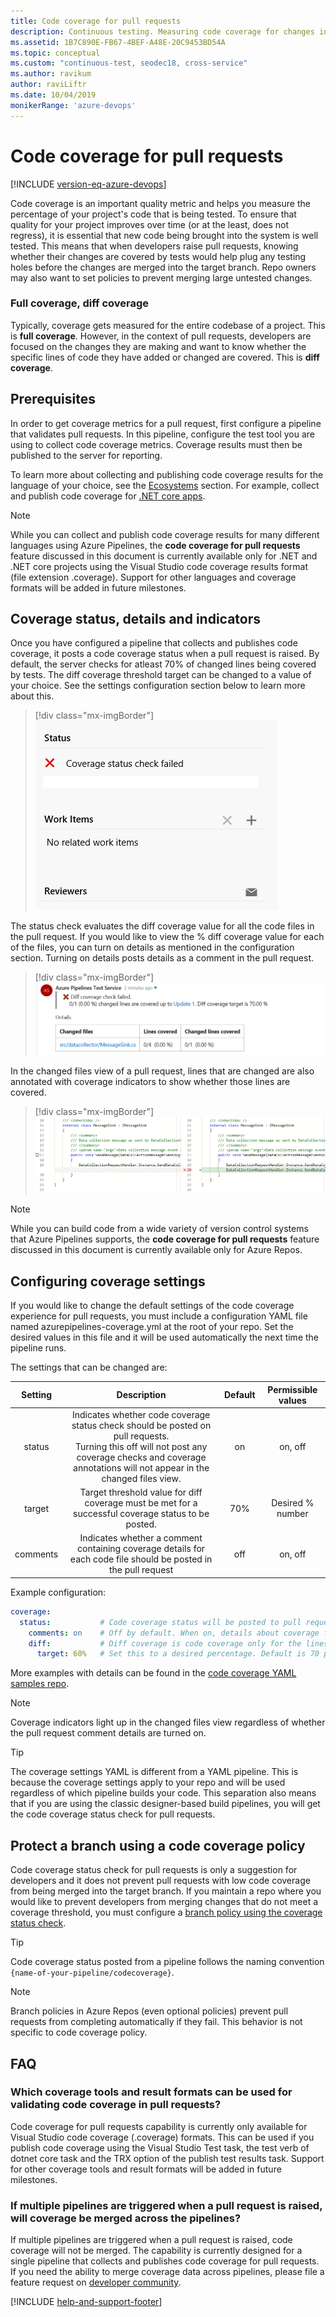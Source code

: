 ```yaml
---
title: Code coverage for pull requests
description: Continuous testing. Measuring code coverage for changes in pull requests. 
ms.assetid: 1B7C890E-FB67-4BEF-A48E-20C9453BD54A
ms.topic: conceptual 
ms.custom: "continuous-test, seodec18, cross-service"
ms.author: ravikum
author: raviLiftr
ms.date: 10/04/2019
monikerRange: 'azure-devops'
---
```


# Code coverage for pull requests

[!INCLUDE [version-eq-azure-devops](../../includes/version-eq-azure-devops.md)]

Code coverage is an important quality metric and helps you measure the percentage of your project's code that is being tested. To ensure that quality for your project improves over time (or at the least, does not regress), it is essential that new code being brought into the system is well tested. This means that when developers raise pull requests, knowing whether their changes are covered by tests would help plug any testing holes before the changes are merged into the target branch. Repo owners may also want to set policies to prevent merging large untested changes.

### Full coverage, diff coverage

Typically, coverage gets measured for the entire codebase of a project. This is **full coverage**.
However, in the context of pull requests, developers are focused on the changes they are making and want to know whether the specific lines of code they have added or changed are covered. This is **diff coverage**.

## Prerequisites

In order to get coverage metrics for a pull request, first configure a pipeline that validates pull requests. In this pipeline, configure the test tool you are using to collect code coverage metrics. Coverage results must then be published to the server for reporting. 

To learn more about collecting and publishing code coverage results for the language of your choice, see the [Ecosystems](../ecosystems/ecosystems.md) section. For example, collect and publish code coverage for [.NET core apps](../ecosystems/dotnet-core.md#collect-code-coverage).

> [!NOTE] 
> While you can collect and publish code coverage results for many different languages using Azure Pipelines, the **code coverage for pull requests** feature discussed in this document is currently available only for .NET and .NET core projects using the Visual Studio code coverage results format (file extension .coverage). Support for other languages and coverage formats will be added in future milestones.

## Coverage status, details and indicators

Once you have configured a pipeline that collects and publishes code coverage, it posts a code coverage status when a pull request is raised. By default, the server checks for atleast 70% of changed lines being covered by tests. The diff coverage threshold target can be changed to a value of your choice. See the settings configuration section below to learn more about this. 

> [!div class="mx-imgBorder"]
> ![Screenshot showing coverage status check.](media/codecoverage-for-pullrequests/coveragestatuscheck.png)

The status check evaluates the diff coverage value for all the code files in the pull request. If you would like to view the % diff coverage value for each of the files, you can turn on details as mentioned in the configuration section. Turning on details posts details as a comment in the pull request.

> [!div class="mx-imgBorder"]
> ![Screenshot showing coverage detail comments.](media/codecoverage-for-pullrequests/coverageDetailsComments.png)

In the changed files view of a pull request, lines that are changed are also annotated with coverage indicators to show whether those lines are covered.

> [!div class="mx-imgBorder"]
> ![Screenshot showing coverage indicators.](media/codecoverage-for-pullrequests/coverageIndicatorsPR.png)

> [!NOTE] 
> While you can build code from a wide variety of version control systems that Azure Pipelines supports, the **code coverage for pull requests** feature discussed in this document is currently available only for Azure Repos.

## Configuring coverage settings

If you would like to change the default settings of the code coverage experience for pull requests, you must include a configuration YAML file named azurepipelines-coverage.yml at the root of your repo. Set the desired values in this file and it will be used automatically the next time the pipeline runs.

The settings that can be changed are: 

| Setting | Description | Default | Permissible values |
|:---:|:---:|:---:|:---:|
| status | Indicates whether code coverage status check should be posted on pull requests. <br/> Turning this off will not post any coverage checks and coverage annotations will not appear in the changed files view. | on | on, off |
| target | Target threshold value for diff coverage must be met for a successful coverage status to be posted. | 70% | Desired % number | 
| comments | Indicates whether a comment containing coverage details for each code file should be posted in the pull request | off | on, off |

Example configuration:

```yaml
coverage:
  status:           # Code coverage status will be posted to pull requests based on targets defined below.
    comments: on    # Off by default. When on, details about coverage for each file changed will be posted as a pull request comment. 
    diff:           # Diff coverage is code coverage only for the lines changed in a pull request.
      target: 60%   # Set this to a desired percentage. Default is 70 percent
```

More examples with details can be found in the [code coverage YAML samples repo](https://github.com/microsoftdocs/codecoverage-yaml-samples).

> [!NOTE] 
> Coverage indicators light up in the changed files view regardless of whether the pull request comment details are turned on.

> [!TIP] 
> The coverage settings YAML is different from a YAML pipeline. This is because the coverage settings apply to your repo and will be used regardless of which pipeline builds your code. This separation also means that if you are using the classic designer-based build pipelines, you will get the code coverage status check for pull requests.

## Protect a branch using a code coverage policy

Code coverage status check for pull requests is only a suggestion for developers and it does not prevent pull requests with low code coverage from being merged into the target branch. If you maintain a repo where you would like to prevent developers from merging changes that do not meet a coverage threshold, you must configure a [branch policy using the coverage status check](../../repos/git/pr-status-policy.md).

> [!TIP] 
> Code coverage status posted from a pipeline follows the naming convention `{name-of-your-pipeline/codecoverage}`. 

> [!NOTE] 
> Branch policies in Azure Repos (even optional policies) prevent pull requests from completing automatically if they fail. This behavior is not specific to code coverage policy.

## FAQ

### Which coverage tools and result formats can be used for validating code coverage in pull requests?

Code coverage for pull requests capability is currently only available for Visual Studio code coverage (.coverage) formats. This can be used if you publish code coverage using the Visual Studio Test task, the test verb of dotnet core task and the TRX option of the publish test results task.
Support for other coverage tools and result formats will be added in future milestones.

### If multiple pipelines are triggered when a pull request is raised, will coverage be merged across the pipelines?

If multiple pipelines are triggered when a pull request is raised, code coverage will not be merged. The capability is currently designed for a single pipeline that collects and publishes code coverage for pull requests. 
If you need the ability to merge coverage data across pipelines, please file a feature request on [developer community](https://developercommunity.visualstudio.com/spaces/21/index.html). 

[!INCLUDE [help-and-support-footer](includes/help-and-support-footer.md)]
